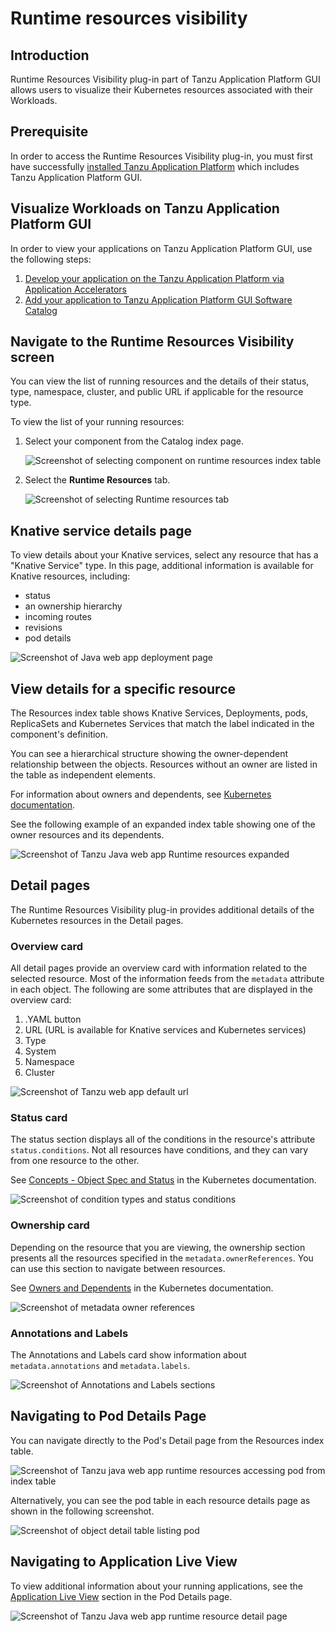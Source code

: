 # Runtime resources visibility

## <a id="Introduction"></a> Introduction
Runtime Resources Visibility plug-in part of Tanzu Application Platform GUI allows users to visualize their Kubernetes resources associated with their Workloads.


## <a id="prerequisite"></a> Prerequisite

In order to access the Runtime Resources Visibility plug-in, you must first have successfully [installed Tanzu Application Platform](../../install-intro.md) which includes Tanzu Application Platform GUI.

## <a id="Visualize-app"></a> Visualize Workloads on Tanzu Application Platform GUI

In order to view your applications on Tanzu Application Platform GUI, use the following steps:

1. [Develop your application on the Tanzu Application Platform via Application Accelerators](https://docs.vmware.com/en/Tanzu-Application-Platform/1.0/tap/GUID-getting-started.html#section-1-develop-your-first-application-on-the-tanzu-application-platform-2)
2. [Add your application to Tanzu Application Platform GUI Software Catalog](https://docs.vmware.com/en/Tanzu-Application-Platform/1.0/tap/GUID-getting-started.html#add-app-to-gui-cats)

## <a id="nav-rr-vis-screen"></a>Navigate to the **Runtime Resources Visibility** screen

You can view the list of running resources and the details of their status, type, namespace, cluster, and public URL if
applicable for the resource type.

To view the list of your running resources:

1. Select your component from the Catalog index page.

   ![Screenshot of selecting component on runtime resources index table](images/runtime-resources-components.png)

2. Select the **Runtime Resources** tab.

   ![Screenshot of selecting Runtime resources tab](images/runtime-resources-index.png)

## <a id="knative-service-details"></a>Knative service details page

To view details about your Knative services, select any resource that has a "Knative Service" type.
In this page, additional information is available for Knative resources, including:

- status
- an ownership hierarchy
- incoming routes
- revisions
- pod details

![Screenshot of Java web app deployment page](images/runtime-resources-details.png)

## <a id="view-resource-details"></a>View details for a specific resource

The Resources index table shows Knative Services, Deployments, pods, ReplicaSets and Kubernetes Services that match the label indicated in the component's definition.

You can see a hierarchical structure showing the owner-dependent relationship between the objects. Resources without an owner are listed in the table as independent elements.

For information about owners and dependents, see [Kubernetes documentation](https://kubernetes.io/docs/concepts/overview/working-with-objects/owners-dependents/).

See the following example of an expanded index table showing one of the owner resources and its dependents.

![Screenshot of Tanzu Java web app Runtime resources expanded](images/runtime-resources-expanded.png)

## <a id="detail-pages"></a>Detail pages

The Runtime Resources Visibility plug-in provides additional details of the Kubernetes resources in the Detail pages.


### <a id="overview-card"></a>Overview card

All detail pages provide an overview card with information related to the selected resource. Most of the information feeds from the `metadata` attribute in each object.
The following are some attributes that are displayed in the overview card:

  1. .YAML button
  2. URL (URL is available for Knative services and Kubernetes services)
  3. Type
  4. System
  5. Namespace
  6. Cluster

![Screenshot of Tanzu web app default url](images/runtime-resources-overview.png)

### <a id="status-card"></a>Status card

The status section displays all of the conditions in the resource's attribute `status.conditions`. Not all resources have conditions, and they can vary from one resource to the other.

See [Concepts - Object Spec and Status](https://kubernetes.io/docs/concepts/_print/#object-spec-and-status) in the Kubernetes documentation.

![Screenshot of condition types and status conditions](images/runtime-resources-status.png)

### <a id="ownership-card"></a>Ownership card

Depending on the resource that you are viewing, the ownership section presents all the resources specified in the `metadata.ownerReferences`. You can use this section to navigate between resources.

See [Owners and Dependents](https://kubernetes.io/docs/concepts/overview/working-with-objects/owners-dependents/) in the Kubernetes documentation.

![Screenshot of metadata owner references](images/runtime-resources-ownership.png)

### <a id="annotations"></a>Annotations and Labels

The Annotations and Labels card show information about `metadata.annotations` and `metadata.labels`.

![Screenshot of Annotations and Labels sections](images/runtime-resources-annotations.png)



## <a id="navigating-to-pods"></a>Navigating to Pod Details Page

You can navigate directly to the Pod's Detail page from the Resources index table.

![Screenshot of Tanzu java web app runtime resources accessing pod from index table](images/runtime-resources-index-pod.png)

Alternatively, you can see the pod table in each resource details page as shown in the following screenshot.

![Screenshot of object detail table listing pod](images/runtime-resources-pods.png)

## <a id="pod-details"></a>Navigating to Application Live View

To view additional information about your running applications, see the [Application Live View](app-live-view.md) section in the Pod Details page.

![Screenshot of Tanzu Java web app runtime resource detail page](images/runtime-resources-pod-details.png)
